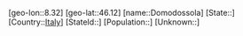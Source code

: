 ﻿---
location: [46.12,8.32]
type: City
tags:
- geo/City


SpocWebEntityId: 29835
isDeleted: false
confidential: public

---
[geo-lon::8.32]
[geo-lat::46.12]
[name::Domodossola]
[State::]
[Country::[Italy](geo/Continent/Europe/Italy.md)]
[StateId::]
[Population::]
[Unknown::]

